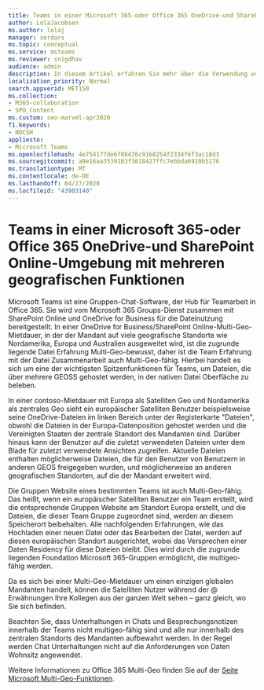 ```yaml
---
title: Teams in einer Microsoft 365-oder Office 365 OneDrive-und SharePoint Online-Umgebung mit mehreren geografischen Funktionen
author: LolaJacobsen
ms.author: lolaj
manager: serdars
ms.topic: conceptual
ms.service: msteams
ms.reviewer: snigdhav
audience: admin
description: In diesem Artikel erfahren Sie mehr über die Verwendung von Teams in einer Microsoft 365-oder Office 365 OneDrive-und SharePoint Online-mandantenfähigen Mandantenfähigkeit.
localization_priority: Normal
search.appverid: MET150
ms.collection:
- M365-collaboration
- SPO_Content
ms.custom: seo-marvel-apr2020
f1.keywords:
- NOCSH
appliesto:
- Microsoft Teams
ms.openlocfilehash: 4e754177de6f08476c9160254f2334f6f3ac18d3
ms.sourcegitcommit: a9e16aa3539103f3618427ffc7ebbda6919b5176
ms.translationtype: MT
ms.contentlocale: de-DE
ms.lasthandoff: 04/27/2020
ms.locfileid: "43903140"
---
```

<a name="teams-experience-in-a-microsoft-365-or-office-365-onedrive-and-sharepoint-online-multi-geo-enabled-tenancy"></a>Teams in einer Microsoft 365-oder Office 365 OneDrive-und SharePoint Online-Umgebung mit mehreren geografischen Funktionen
===========================================

Microsoft Teams ist eine Gruppen-Chat-Software, der Hub für Teamarbeit in Office 365. Sie wird vom Microsoft 365 Groups-Dienst zusammen mit SharePoint Online und OneDrive for Business für die Dateinutzung bereitgestellt. In einer OneDrive for Business/SharePoint Online-Multi-Geo-Mietdauer, in der der Mandant auf viele geografische Standorte wie Nordamerika, Europa und Australien ausgeweitet wird, ist die zugrunde liegende Datei Erfahrung Multi-Geo-bewusst, daher ist die Team Erfahrung mit der Datei Zusammenarbeit auch Multi-Geo-fähig. Hierbei handelt es sich um eine der wichtigsten Spitzenfunktionen für Teams, um Dateien, die über mehrere GEOSS gehostet werden, in der nativen Datei Oberfläche zu beleben.

In einer contoso-Mietdauer mit Europa als Satelliten Geo und Nordamerika als zentrales Geo sieht ein europäischer Satelliten Benutzer beispielsweise seine OneDrive-Dateien im linken Bereich unter der Registerkarte "Dateien", obwohl die Dateien in der Europa-Datenposition gehostet werden und die Vereinigten Staaten der zentrale Standort des Mandanten sind. Darüber hinaus kann der Benutzer auf die zuletzt verwendeten Dateien unter dem Blade für zuletzt verwendete Ansichten zugreifen. Aktuelle Dateien enthalten möglicherweise Dateien, die für den Benutzer von Benutzern in anderen GEOS freigegeben wurden, und möglicherweise an anderen geografischen Standorten, auf die der Mandant erweitert wird. 

Die Gruppen Website eines bestimmten Teams ist auch Multi-Geo-fähig. Das heißt, wenn ein europäischer Satelliten Benutzer ein Team erstellt, wird die entsprechende Gruppen Website am Standort Europa erstellt, und die Dateien, die dieser Team Gruppe zugeordnet sind, werden an diesem Speicherort beibehalten. Alle nachfolgenden Erfahrungen, wie das Hochladen einer neuen Datei oder das Bearbeiten der Datei, werden auf diesen europäischen Standort ausgerichtet, wobei das Versprechen einer Daten Residency für diese Dateien bleibt. Dies wird durch die zugrunde liegenden Foundation Microsoft 365-Gruppen ermöglicht, die multigeo-fähig werden.

Da es sich bei einer Multi-Geo-Mietdauer um einen einzigen globalen Mandanten handelt, können die Satelliten Nutzer während der @ Erwähnungen Ihre Kollegen aus der ganzen Welt sehen – ganz gleich, wo Sie sich befinden. 

Beachten Sie, dass Unterhaltungen in Chats und Besprechungsnotizen innerhalb der Teams nicht multigeo-fähig sind und alle nur innerhalb des zentralen Standorts des Mandanten aufbewahrt werden. In der Regel werden Chat Unterhaltungen nicht auf die Anforderungen von Daten Wohnsitz angewendet.

Weitere Informationen zu Office 365 Multi-Geo finden Sie auf der [Seite Microsoft Multi-Geo-Funktionen](https://aka.ms/multi-geo).